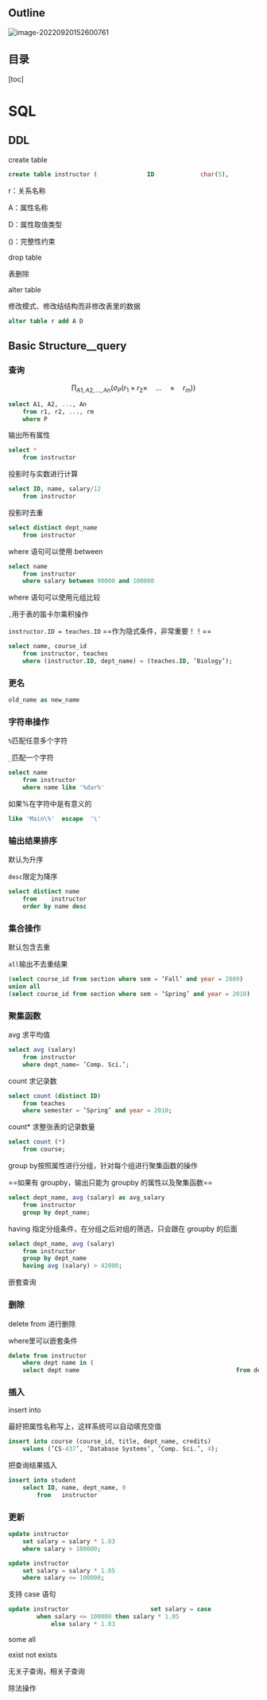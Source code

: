 ## Outline

![image-20220920152600761](https://wangleidetuchuang.oss-cn-beijing.aliyuncs.com/img/image-20220920152600761.png)

## 目录

[toc]

# SQL

## DDL

create table

```sql
create table instructor (              ID             char(5),             name           varchar(20) not null,                      dept_name      varchar(20),                      salary         numeric(8,2),                      primary key (ID),                      foreign key (dept_name) references department);
```

r：关系名称

A：属性名称

D：属性取值类型

()：完整性约束



drop table

表删除



alter table

修改模式、修改结结构而非修改表里的数据

```sql
alter table r add A D
```

## Basic Structure__query

### 查询


$$
\prod_{A 1, A 2, \ldots, A n}\left(\sigma_P\left(r_1 \times r_2 \times \quad \ldots \quad \times \quad r_m\right)\right)
$$
```sql
select A1, A2, ..., An
	from r1, r2, ..., rm
	where P
```

输出所有属性

```sql
select *
	from instructor
```

投影时与实数进行计算

```sql
select ID, name, salary/12
	from instructor
```

投影时去重

````sql
select distinct dept_name	
	from instructor
````

where 语句可以使用 between

```sql
select name
	from instructor
	where salary between 90000 and 100000
```

where 语句可以使用元组比较

`,`用于表的笛卡尔乘积操作

`instructor.ID = teaches.ID` ==作为隐式条件，非常重要！！==

```sql
select name, course_id
	from instructor, teaches
	where (instructor.ID, dept_name) = (teaches.ID, ’Biology’);
```

### 更名

```sql
old_name as new_name 
```

### 字符串操作

`%`匹配任意多个字符

`_`匹配一个字符

```sql
select name
	from instructor
	where name like '%dar%' 
```

如果%在字符中是有意义的

```sql
like 'Main\%'  escape  '\' 
```

### 输出结果排序

默认为升序

`desc`限定为降序

```sql
select distinct name
	from    instructor
	order by name desc
```

### 集合操作

默认包含去重

`all`输出不去重结果

```sql
(select course_id from section where sem = ‘Fall’ and year = 2009)
union all
(select course_id from section where sem = ‘Spring’ and year = 2010)
```

### 聚集函数

avg 求平均值

```sql
select avg (salary)
	from instructor
	where dept_name= ’Comp. Sci.’;
```



count 求记录数

```sql
select count (distinct ID)
	from teaches
	where semester = ’Spring’ and year = 2010;
```

count* 求整张表的记录数量

```sql
select count (*)
	from course;
```

group by按照属性进行分组，针对每个组进行聚集函数的操作

==如果有 groupby，输出只能为 groupby 的属性以及聚集函数==

```sql
select dept_name, avg (salary) as avg_salary
	from instructor
	group by dept_name;
```

having 指定分组条件，在分组之后对组的筛选，只会跟在 groupby 的后面

```sql
select dept_name, avg (salary)
	from instructor
	group by dept_name
	having avg (salary) > 42000;
```

嵌套查询

### 删除

delete from 进行删除

where里可以嵌套条件

```sql
delete from instructor
	where dept name in (
    select dept name                                 			from department                                  			where building = ’Watson’);
```

### 插入

insert into

最好把属性名称写上，这样系统可以自动填充空值

```sql
insert into course (course_id, title, dept_name, credits)
	values (’CS-437’, ’Database Systems’, ’Comp. Sci.’, 4);
```

把查询结果插入

```sql
insert into student
	select ID, name, dept_name, 0         
		from   instructor
```

### 更新



```sql
update instructor  
	set salary = salary * 1.03
	where salary > 100000;  

update instructor 
	set salary = salary * 1.05 
	where salary <= 100000;
```

支持 case 语句

```sql
update instructor               		set salary = case    
		when salary <= 100000 then salary * 1.05
    		else salary * 1.03                                   				 end

```



some all

exist not exists

无关子查询，相关子查询

除法操作





